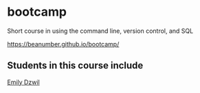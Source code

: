 # bootcamp

Short course in using the command line, version control, and SQL

https://beanumber.github.io/bootcamp/

## Students in this course include

[Emily Dzwil](git@github.com:edzwilmm/bootcamp.git)